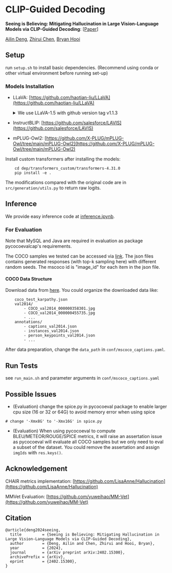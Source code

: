 # CLIP-Guided Decoding

**Seeing is Believing: Mitigating Hallucination in Large Vision-Language Models via CLIP-Guided Decoding**: [[Paper](https://arxiv.org/abs/2402.15300)]

[Ailin Deng](https://d-ailin.github.io), [Zhirui Chen](https://zchen42.github.io/), [Bryan Hooi](https://bhooi.github.io/)

## Setup
run `setup.sh` to install basic dependencies. (Recommend using conda or other virtual environment before running set-up)

### Models Installation
* LLaVA: [https://github.com/haotian-liu/LLaVA](https://github.com/haotian-liu/LLaVA)
    <details>
        <summary>We use LLaVA-1.5 with github version tag v1.1.3</summary>

            git clone --depth 1 --branch v1.1.3 https://github.com/haotian-liu/LLaVA.git
            cd LLaVA
            pip instal -e .

    </details>

* InstructBLIP: [https://github.com/salesforce/LAVIS](https://github.com/salesforce/LAVIS)
* mPLUG-Owl2: [https://github.com/X-PLUG/mPLUG-Owl/tree/main/mPLUG-Owl2](https://github.com/X-PLUG/mPLUG-Owl/tree/main/mPLUG-Owl2)

Install custom transformers after installing the models:
```
    cd dep/transformers_custom/transformers-4.31.0
    pip install -e .
```
The modifications compared with the original code are in `src/generation/utils.py` to return raw logits.



## Inference
We provide easy inference code at [inference.ipynb](./inference.ipynb).




### For Evaluation
Note that MySQL and Java are required in evaluation as package pycocoevalcap's requirements.

The COCO samples we tested can be accessed via [link](https://drive.google.com/drive/folders/1r-zZPRRJSv6yoHBzpElGMB3fyALSwNpa?usp=sharing). The json files contains generated responses (with top-k sampling here) with different random seeds. The mscoco id is "image_id" for each item in the json file.

#### COCO Data Structure
Download data from [here](https://cocodataset.org/#download). You could organize the downloaded data like:
```
    coco_test_karpathy.json
    val2014/
        - COCO_val2014_000000358301.jpg
        - COCO_val2014_000000455735.jpg
        - ...
    annotations/
        - captions_val2014.json
        - instances_val2014.json
        - person_keypoints_val2014.json
        - ...

```
After data preparation, change the `data_path` in `conf/mscoco_captions.yaml`.

## Run Tests
see `run_main.sh` and parameter arguments in `conf/mscoco_captions.yaml`



<!-- cocoevalcap files manipulation -->

## Possible Issues 
* (Evaluation) change the spice.py in pycocoeval package to enable larger cpu size (16 or 32 or 64G) to avoid memory error when using spice
```
# change '-Xmx8G' to '-Xmx16G' in spice.py
```
* (Evaluation) When using pycocoeval to compute BLEU/METEOR/ROUGE/SPICE metrics, it will raise an assertation issue as pycocoeval will evaluate all COCO samples but we only need to eval a subset of the dataset. You could remove the assertation and assign `imgIds` with `res.keys()`.


## Acknowledgement
CHAIR metrics implementation: [https://github.com/LisaAnne/Hallucination](https://github.com/LisaAnne/Hallucination)

MMVet Evaluation: [https://github.com/yuweihao/MM-Vet](https://github.com/yuweihao/MM-Vet)

## Citation
```
@article{deng2024seeing,
  title         = {Seeing is Believing: Mitigating Hallucination in Large Vision-Language Models via CLIP-Guided Decoding},
  author        = {Deng, Ailin and Chen, Zhirui and Hooi, Bryan},
  year          = {2024},
  journal       = {arXiv preprint arXiv:2402.15300},
  archivePrefix = {arXiv},
  eprint        = {2402.15300},
}
```